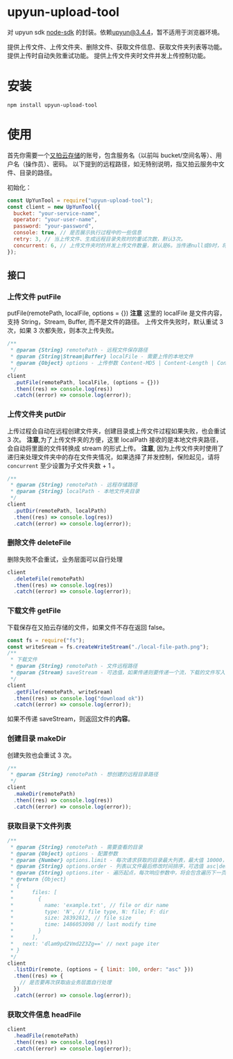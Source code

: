 # upyun-upload-tool

对 upyun sdk [node-sdk](https://github.com/upyun/node-sdk) 的封装。依赖[upyun@3.4.4](https://www.npmjs.com/package/upyun)，暂不适用于浏览器环境。

提供上传文件、上传文件夹、删除文件、获取文件信息、获取文件夹列表等功能。
提供上传时自动失败重试功能。
提供上传文件夹时文件并发上传控制功能。

# 安装

```shell
npm install upyun-upload-tool
```

# 使用

首先你需要一个[又拍云存储](https://console.upyun.com/services/my-upyun-service/domainsFile/)的账号，包含服务名（以前叫 bucket/空间名等）、用户名（操作员）、密码。
以下提到的远程路径，如无特别说明，指又拍云服务中文件、目录的路径。

初始化：

```js
const UpYunTool = require("upyun-upload-tool");
const client = new UpYunTool({
  bucket: "your-service-name",
  operator: "your-user-name",
  password: "your-password",
  console: true, // 是否展示执行过程中的一些信息
  retry: 3, // 当上传文件、生成远程目录失败时的重试次数，默认3次。
  concurrent: 6, // 上传文件夹时的并发上传文件数量，默认是6。当传递null或0时，将不会控制并发数量
});
```

## 接口

### 上传文件 putFile

putFile(remotePath, localFile, options = {})
**注意** 这里的 localFile 是文件内容，支持 String，Stream, Buffer, 而不是文件的路径。
上传文件失败时，默认重试 3 次，如果 3 次都失败，则本次上传失败。

```js
/**
 * @param {String} remotePath - 远程文件保存路径
 * @param {String|Stream|Buffer} localFile - 需要上传的本地文件
 * @param {Object} options - 上传参数 Content-MD5 | Content-Length | Content-Type | Content-Secret | x-gmkerl-thumb | x-upyun-meta-x | x-upyun-meta-ttl 参见http://docs.upyun.com/api/rest_api/#_2
 */
client
  .putFile(remotePath, localFile, (options = {}))
  .then((res) => console.log(res))
  .catch((error) => console.log(error));
```

### 上传文件夹 putDir

上传过程会自动在远程创建文件夹，创建目录或上传文件过程如果失败，也会重试 3 次。
**注意**,为了上传文件夹的方便，这里 localPath 接收的是本地文件夹路径，会自动将里面的文件转换成 stream 的形式上传。
**注意**, 因为上传文件夹时使用了递归来处理文件夹中的存在文件夹情况，如果选择了并发控制，保险起见，请将 `concurrent` 至少设置为子文件夹数 + 1 。

```js
/**
 * @param {String} remotePath - 远程存储路径
 * @param {String} localPath - 本地文件夹目录
 */
client
  .putDir(remotePath, localPath)
  .then((res) => console.log(res))
  .catch((error) => console.log(error));
```

### 删除文件 deleteFile

删除失败不会重试，业务层面可以自行处理

```js
client
  .deleteFile(remotePath)
  .then((res) => console.log(res))
  .catch((error) => console.log(error));
```

### 下载文件 getFile

下载保存在又拍云存储的文件，如果文件不存在返回 false。

```js
const fs = require("fs");
const writeSream = fs.createWriteStream("./local-file-path.png");
/**
 * 下载文件
 * @param {String} remotePath - 文件远程路径
 * @param {Stream} saveStream - 可选值，如果传递则要传递一个流，下载的文件写入该流中。
 */
client
  .getFile(remotePath, writeSream)
  .then((res) => console.log("download ok"))
  .catch((error) => console.log(error));
```

如果不传递 saveStream，则返回文件的**内容**。

### 创建目录 makeDir

创建失败也会重试 3 次。

```js
/**
 * @param {String} remotePath - 想创建的远程目录路径
 */
client
  .makeDir(remotePath)
  .then((res) => console.log(res))
  .catch((error) => console.log(error));
```

### 获取目录下文件列表

```js
/**
 * @param {String} remotePath - 需要查看的目录
 * @param {Object} options - 配置参数
 * @param {Number} options.limit - 每次请求获取的目录最大列表，最大值 10000，默认 100
 * @param {String} options.order - 列表以文件最后修改时间排序，可选值 asc|desc，默认 asc
 * @param {String} options.iter - 遍历起点，每次响应参数中，将会包含遍历下一页需要的 iter 值
 * @return {Object}
 * {
 *		files: [
 *		  {
 *		    name: 'example.txt', // file or dir name
 *		    type: 'N', // file type, N: file; F: dir
 *		    size: 28392812, // file size
 *		    time: 1486053098 // last modify time
 *		  }
 *		],
 *   next: 'dlam9pd2Vmd2Z3Zg==' // next page iter
 * }
 */
client
  .listDir(remote, (options = { limit: 100, order: "asc" }))
  .then((res) => {
    // 是否要再次获取由业务层面自行处理
  })
  .catch((error) => console.log(error));
```

### 获取文件信息 headFile

```js
client
  .headFile(remotePath)
  .then((res) => console.log(res))
  .catch((error) => console.log(error));
```
